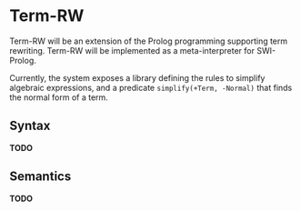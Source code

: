 Term-RW
=========================

Term-RW will be an extension of the Prolog programming supporting term
rewriting. Term-RW will be implemented as a meta-interpreter for SWI-Prolog.

Currently, the system exposes a library defining the rules to simplify algebraic
expressions, and a predicate `simplify(+Term, -Normal)` that finds the normal
form of a term.


Syntax
-------------------------

**TODO**


Semantics
-------------------------

**TODO**
